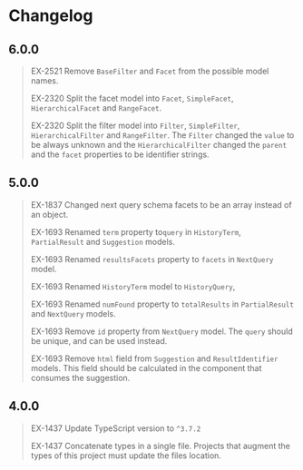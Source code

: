 # Changelog

## 6.0.0

> EX-2521 Remove `BaseFilter` and `Facet` from the possible model names.
>
> EX-2320 Split the facet model into `Facet`, `SimpleFacet`, `HierarchicalFacet` and `RangeFacet`.
>
> EX-2320 Split the filter model into `Filter`, `SimpleFilter`, `HierarchicalFilter` and `RangeFilter`. The `Filter` changed the `value` to be always unknown and the `HierarchicalFilter` changed the `parent` and the `facet` properties to be identifier strings.

## 5.0.0

> EX-1837 Changed next query schema facets to be an array instead of an object.
>
> EX-1693 Renamed `term` property to`query` in `HistoryTerm`, `PartialResult` and `Suggestion` models. 
>
> EX-1693 Renamed `resultsFacets` property to `facets` in `NextQuery` model.
>
> EX-1693 Renamed `HistoryTerm` model to `HistoryQuery`,
>
> EX-1693 Renamed `numFound` property to `totalResults` in `PartialResult` and `NextQuery` models.
>
> EX-1693 Remove `id` property from `NextQuery` model. The `query` should be unique, and can be used instead.
>
> EX-1693 Remove `html` field from `Suggestion` and `ResultIdentifier` models. This field should be calculated in the component that consumes the suggestion.

## 4.0.0

> EX-1437 Update TypeScript version to `^3.7.2`
>
> EX-1437 Concatenate types in a single file. Projects that augment the types of this project must update the files location.

